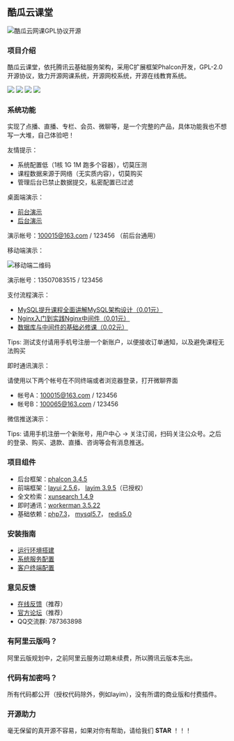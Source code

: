 ## 酷瓜云课堂

![酷瓜云网课GPL协议开源](https://images.gitee.com/uploads/images/2020/1127/092621_3805cf8f_23592.png)

### 项目介绍

酷瓜云课堂，依托腾讯云基础服务架构，采用C扩展框架Phalcon开发，GPL-2.0开源协议，致力开源网课系统，开源网校系统，开源在线教育系统。

![](https://img.shields.io/static/v1?label=release&message=1.2.4&color=blue)
![](https://img.shields.io/static/v1?label=stars&message=170&color=blue)
![](https://img.shields.io/static/v1?label=forks&message=66&color=blue)
![](https://img.shields.io/static/v1?label=license&message=GPL-2.0&color=blue)

### 系统功能

实现了点播、直播、专栏、会员、微聊等，是一个完整的产品，具体功能我也不想写一大堆，自己体验吧！

友情提示：

- 系统配置低（1核 1G 1M 跑多个容器），切莫压测
- 课程数据来源于网络（无实质内容），切莫购买
- 管理后台已禁止数据提交，私密配置已过滤

桌面端演示：

- [前台演示](https://ctc.koogua.com)
- [后台演示](https://ctc.koogua.com/admin)

演示帐号：100015@163.com / 123456 （前后台通用）

移动端演示：

![移动端二维码](https://images.gitee.com/uploads/images/2020/1127/093203_265221a2_23592.png)

演示帐号：13507083515 / 123456

支付流程演示：

- [MySQL提升课程全面讲解MySQL架构设计（0.01元）](https://ctc.koogua.com/order/confirm?item_id=1390&item_type=1)
- [Nginx入门到实践Nginx中间件（0.01元）](https://ctc.koogua.com/order/confirm?item_id=1286&item_type=1)
- [数据库与中间件的基础必修课（0.02元）](https://ctc.koogua.com/order/confirm?item_id=80&item_type=2)

Tips: 测试支付请用手机号注册一个新账户，以便接收订单通知，以及避免课程无法购买
 
即时通讯演示：

请使用以下两个帐号在不同终端或者浏览器登录，打开微聊界面

- 帐号A：100015@163.com / 123456
- 帐号B：100065@163.com / 123456

微信推送演示：

Tips: 请用手机注册一个新账号，用户中心 -> 关注订阅，扫码关注公众号。之后的登录、购买、退款、直播、咨询等会有消息推送。
 
### 项目组件

- 后台框架：[phalcon 3.4.5](https://phalcon.io)
- 前端框架：[layui 2.5.6](https://layui.com)， [layim 3.9.5](https://www.layui.com/layim)（已授权）
- 全文检索：[xunsearch 1.4.9](http://www.xunsearch.com)
- 即时通讯：[workerman 3.5.22](https://workerman.net)
- 基础依赖：[php7.3](https://php.net)， [mysql5.7](https://mysql.com)， [redis5.0](https://redis.io)

### 安装指南

- [运行环境搭建](https://gitee.com/koogua/course-tencent-cloud-docker)
- [系统服务配置](https://gitee.com/koogua/course-tencent-cloud/wikis)
- [客户终端配置](https://gitee.com/koogua/course-tencent-cloud-app)

### 意见反馈

- [在线反馈](https://gitee.com/koogua/course-tencent-cloud/issues)（推荐）
- [官方论坛](https://koogua.com/forum)（推荐）
- QQ交流群: 787363898

### 有阿里云版吗？

阿里云版规划中，之前阿里云服务过期未续费，所以腾讯云版本先出。

### 代码有加密吗？

所有代码都公开（授权代码除外，例如layim），没有所谓的商业版和付费插件。

### 开源助力

毫无保留的真开源不容易，如果对你有帮助，请给我们 **STAR** ！！！

